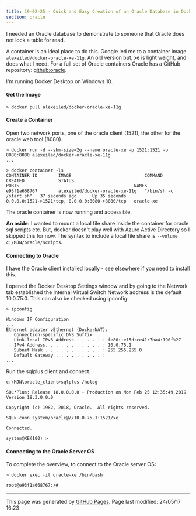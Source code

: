 ```yaml
---
title: 19-02-25 - Quick and Easy Creation of an Oracle Database in Docker
section: oracle
---
```

I needed an Oracle database to demonstrate to someone that Oracle does not lock a table for read.

A container is an ideal place to do this.  Google led me to a container image `alexeiled/docker-oracle-xe-11g`.  An old version but, xe is light weight, and does what I need.  For a full set of Oracle containers Oracle has a GitHub repository: [github:oracle](https://github.com/oracle/docker-images).

I'm running Docker Desktop on Windows 10.

#### Get the Image
```
> docker pull alexeiled/docker-oracle-xe-11g
```
#### Create a Container
Open two network ports, one of the oracle client (1521), the other for the oracle web tool (8080).
```
> docker run -d --shm-size=2g --name oracle-xe -p 1521:1521 -p 8080:8080 alexeiled/docker-oracle-xe-11g
...

> docker container -ls
CONTAINER ID        IMAGE                            COMMAND                  CREATED             STATUS
PORTS                                            NAMES
e93f1a668767        alexeiled/docker-oracle-xe-11g   "/bin/sh -c /start.sh"   37 seconds ago      Up 35 seconds
0.0.0.0:1521->1521/tcp, 0.0.0.0:8080->8080/tcp   oracle-xe
```
The oracle container is now running and accessible.

**An aside:** I wanted to mount a local file share inside the container for oracle sql scripts etc.  But, docker doesn't play well with Azure Active Directory so I skipped this for now.  The syntax to include a local file share is `--volume c:/MJN/oracle/scripts`.

#### Connecting to Oracle

I have the Oracle client installed locally - see elsewhere if you need to install this.

I opened the Docker Desktop Settings window and by going to the Network tab established the Internal Virtual Switch Network address is the default 10.0.75.0.  This can also be checked using ipconfig:
```
> ipconfig

Windows IP Configuration
...
Ethernet adapter vEthernet (DockerNAT):
   Connection-specific DNS Suffix  . :
   Link-local IPv6 Address . . . . . : fe80::e15d:ce41:7ba4:190f%27
   IPv4 Address. . . . . . . . . . . : 10.0.75.1
   Subnet Mask . . . . . . . . . . . : 255.255.255.0
   Default Gateway . . . . . . . . . :
...
```
Run the sqlplus client and connect.
```
c:\MJN\oracle_client>sqlplus /nolog

SQL*Plus: Release 18.0.0.0.0 - Production on Mon Feb 25 12:35:49 2019
Version 18.3.0.0.0

Copyright (c) 1982, 2018, Oracle.  All rights reserved.

SQL> conn system/oracle@//10.0.75.1:1521/xe

Connected.

system@XE(100) >
```

#### Connecting to the Oracle Server OS

To complete the overview, to connect to the Oracle server OS:
```
> docker exec -it oracle-xe /bin/bash

root@e93f1a668767:/#
```

<hr>
<p class="pagedate">This page was generated by <a href=".">GitHub Pages</a>.  Page last modified: 24/05/17 16:23</p>
